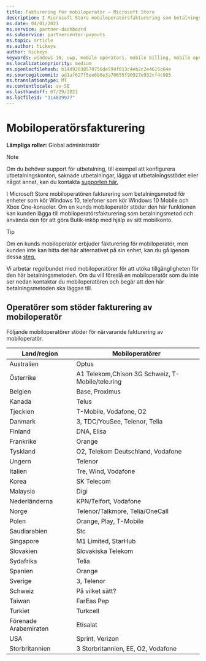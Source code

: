 ```yaml
---
title: Fakturering för mobiloperatör – Microsoft Store
description: I Microsoft Store mobiloperatörsfakturering som betalningsmetod för mobiloperatörer som stöder den här funktionen.
ms.date: 04/01/2021
ms.service: partner-dashboard
ms.subservice: partnercenter-payouts
ms.topic: article
ms.author: hickeys
author: hickeys
keywords: windows 10, uwp, mobile operators, mobile billing, mobile operator billing
ms.localizationpriority: medium
ms.openlocfilehash: b14d92038570756de594f013c4eb2c2e4615c64e
ms.sourcegitcommit: ad1af627f5ee6b6e3a70655f90927e932cf4c985
ms.translationtype: MT
ms.contentlocale: sv-SE
ms.lasthandoff: 07/29/2021
ms.locfileid: "114839977"
---
```

# <a name="mobile-operator-billing"></a>Mobiloperatörsfakturering

**Lämpliga roller:** Global administratör

> [!NOTE]
> Om du behöver support för utbetalning, till exempel att konfigurera utbetalningskonton, saknade utbetalningar, lägga ut utbetalningsstödet eller något annat, kan du kontakta [supporten här.](https://developer.microsoft.com/windows/support)

I Microsoft Store mobiloperatören fakturering som betalningsmetod för enheter som kör Windows 10, telefoner som kör Windows 10 Mobile och Xbox One-konsoler. Om en kunds mobiloperatör stöder den här funktionen kan kunden lägga till mobiloperatörsfakturering som betalningsmetod och använda den för att göra Butik-inköp med hjälp av sitt mobilkonto.

> [!TIP]
> Om en kunds mobiloperatör erbjuder fakturering för mobiloperatör, men kunden inte kan hitta det här alternativet på sin enhet, kan du gå igenom dessa [steg.](https://support.microsoft.com/instantanswers/b25d6dd6-fb8b-3710-1e13-4d30eb01b51f)

Vi arbetar regelbundet med mobiloperatörer för att utöka tillgängligheten för den här betalningsmetoden. Om du vill föreslå en mobiloperatör som du inte ser nedan kontaktar du mobiloperatören och begär att den här betalningsmetoden ska läggas till.

## <a name="operators-that-support-mobile-operator-billing"></a>Operatörer som stöder fakturering av mobiloperatör

Följande mobiloperatörer stöder för närvarande fakturering av mobiloperatör.

| Land/region       | Mobiloperatörer                                        |
|----------------------|---------------------------------------------------------|
| Australien            | Optus                                                   |
| Österrike              | A1 Telekom,Chison 3G Schweiz, T-Mobile/tele.ring  |
| Belgien              | Base, Proximus                                          |
| Kanada               | Telus                                                   |
| Tjeckien              | T-Mobile, Vodafone, O2                                  |
| Danmark              | 3, TDC/YouSee, Telenor, Telia                         |
| Finland              | DNA, Elisa                                              |
| Frankrike               | Orange                                                  |
| Tyskland              | O2, Telekom Deutschland, Vodafone                       |
| Ungern              | Telenor                                                 |
| Italien                | Tre, Wind, Vodafone                                     |
| Korea                | SK Telecom                                              |
| Malaysia             | Digi                                                    |
| Nederländerna          | KPN/Telfort, Vodafone                                 |
| Norge               | Telenor/Talkmore, Telia/OneCall                     |
| Polen               | Orange, Play, T-Mobile                                  |
| Saudiarabien         | Stc                                                     |
| Singapore            | M1 Limited, StarHub                                     |
| Slovakien             | Slovakiska Telekom                                          |
| Sydafrika         | Telia                                                 |
| Spanien                | Orange                                                  |
| Sverige               | 3, Telenor                                              |
| Schweiz          | På vilket sätt?                                       |
| Taiwan               | FarEas Pep                                              |
| Turkiet               | Turkcell                                                |
| Förenade Arabemiraten | Etisalat                                                |
| USA        | Sprint, Verizon                                         |
| Storbritannien       | 3 Storbritannien, EE, O2, Vodafone                                 |
